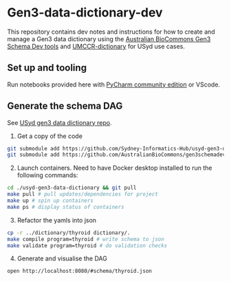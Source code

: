 # Gen3-data-dictionary-dev

This repository contains dev notes and instructions for how to create and manage a Gen3 data dictionary using the [Australian BioCommons Gen3 Schema Dev tools](https://github.com/AustralianBioCommons/gen3schemadev) and [UMCCR-dictionary](https://github.com/AustralianBioCommons/umccr-dictionary) for USyd use cases.  

## Set up and tooling

Run notebooks provided here with [PyCharm community edition](https://www.jetbrains.com/pycharm/download) or VScode. 

## Generate the schema DAG

See [USyd gen3 data dictionary repo](https://github.com/Sydney-Informatics-Hub/usyd-gen3-data-dictionary). 

1. Get a copy of the code 

```bash
git submodule add https://github.com/Sydney-Informatics-Hub/usyd-gen3-data-dictionary usyd-gen3-data-dictionary
git submodule add https://github.com/AustralianBioCommons/gen3schemadev.git gen3schemadev 
```

2. Launch containers. Need to have Docker desktop installed to run the following commands: 

```bash
cd ./usyd-gen3-data-dictionary && git pull
make pull # pull updates/dependencies for project
make up # spin up containers 
make ps # display status of containers
```

3. Refactor the yamls into json 

```bash 
cp -r ../dictionary/thyroid dictionary/.
make compile program=thyroid # write schema to json 
make validate program=thyroid # do validation checks
```

4. Generate and visualise the DAG 

```bash
open http://localhost:8080/#schema/thyroid.json
```